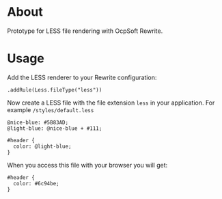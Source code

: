 # About

Prototype for LESS file rendering with OcpSoft Rewrite.

# Usage

Add the LESS renderer to your Rewrite configuration:

    .addRule(Less.fileType("less"))

Now create a LESS file with the file extension `less` in your application. For example `/styles/default.less`

    @nice-blue: #5B83AD;
    @light-blue: @nice-blue + #111;
    
    #header { 
      color: @light-blue; 
    }

When you access this file with your browser you will get:

    #header { 
      color: #6c94be; 
    }